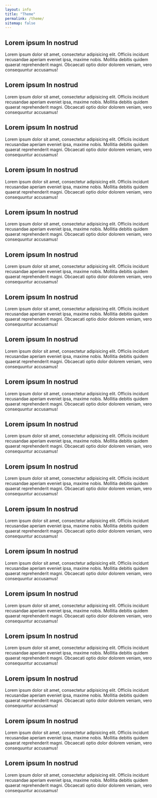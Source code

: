 ```yaml
---
layout: info
title: "Theme"
permalink: /theme/
sitemap: false
---
```


<section>
	<div class="layer layer-img b-lazy" data-src="/images/backgrounds/about-1.jpg"></div>
	<!-- <div class="layer layer-gradient layer-gradient-dark-reverse"></div> -->
	<div class="container">
		<div class="row">
			<div class="col-sm-4">
				<h2>Lorem ipsum In nostrud</h2>
				<p>Lorem ipsum dolor sit amet, consectetur adipisicing elit. Officiis incidunt recusandae aperiam eveniet ipsa, maxime nobis. Mollitia debitis quidem quaerat reprehenderit magni. Obcaecati optio dolor dolorem veniam, vero consequuntur accusamus!</p>
			</div>
		</div>
	</div>
</section>

<section class="-lightOnDark">
	<div class="layer layer-img b-lazy" data-src="/images/backgrounds/about-2.jpg"></div>
	<!-- <div class="layer layer-gradient layer-gradient-dark-reverse"></div> -->
	<div class="container">
		<div class="row">
			<div class="col-sm-4">
				<h2>Lorem ipsum In nostrud</h2>
				<p>Lorem ipsum dolor sit amet, consectetur adipisicing elit. Officiis incidunt recusandae aperiam eveniet ipsa, maxime nobis. Mollitia debitis quidem quaerat reprehenderit magni. Obcaecati optio dolor dolorem veniam, vero consequuntur accusamus!</p>
			</div>
		</div>
	</div>
</section>

<section>
	<div class="layer layer-img b-lazy" data-src="/images/backgrounds/about-3.jpg"></div>
	<!-- <div class="layer layer-gradient layer-gradient-dark-reverse"></div> -->
	<div class="container">
		<div class="row">
			<div class="col-sm-4">
				<h2>Lorem ipsum In nostrud</h2>
				<p>Lorem ipsum dolor sit amet, consectetur adipisicing elit. Officiis incidunt recusandae aperiam eveniet ipsa, maxime nobis. Mollitia debitis quidem quaerat reprehenderit magni. Obcaecati optio dolor dolorem veniam, vero consequuntur accusamus!</p>
			</div>
		</div>
	</div>
</section>

<section>
	<div class="layer layer-img b-lazy" data-src="/images/backgrounds/about-4.jpg"></div>
	<!-- <div class="layer layer-gradient layer-gradient-dark-reverse"></div> -->
	<div class="container">
		<div class="row">
			<div class="col-sm-4">
				<h2>Lorem ipsum In nostrud</h2>
				<p>Lorem ipsum dolor sit amet, consectetur adipisicing elit. Officiis incidunt recusandae aperiam eveniet ipsa, maxime nobis. Mollitia debitis quidem quaerat reprehenderit magni. Obcaecati optio dolor dolorem veniam, vero consequuntur accusamus!</p>
			</div>
		</div>
	</div>
</section>

<section class="-lightOnDark">
	<div class="layer layer-img b-lazy" data-src="/images/backgrounds/beach-1.jpg"></div>
	<!-- <div class="layer layer-gradient layer-gradient-dark-reverse"></div> -->
	<div class="container">
		<div class="row">
			<div class="col-sm-6">
				<h2>Lorem ipsum In nostrud</h2>
				<p>Lorem ipsum dolor sit amet, consectetur adipisicing elit. Officiis incidunt recusandae aperiam eveniet ipsa, maxime nobis. Mollitia debitis quidem quaerat reprehenderit magni. Obcaecati optio dolor dolorem veniam, vero consequuntur accusamus!</p>
			</div>
		</div>
	</div>
</section>

<section class="-lightOnDark">
	<div class="layer layer-img b-lazy" data-src="/images/backgrounds/beach-2.jpg"></div>
	<!-- <div class="layer layer-gradient layer-gradient-dark-reverse"></div> -->
	<div class="container">
		<div class="row">
			<div class="col-sm-6">
				<h2>Lorem ipsum In nostrud</h2>
				<p>Lorem ipsum dolor sit amet, consectetur adipisicing elit. Officiis incidunt recusandae aperiam eveniet ipsa, maxime nobis. Mollitia debitis quidem quaerat reprehenderit magni. Obcaecati optio dolor dolorem veniam, vero consequuntur accusamus!</p>
			</div>
		</div>
	</div>
</section>

<section class="-lightOnDark">
	<div class="layer layer-img b-lazy" data-src="/images/backgrounds/IMG_0887.jpg"></div>
	<div class="layer layer-gradient layer-gradient-dark-reverse"></div>
	<div class="container">
		<div class="row">
			<div class="col-sm-6 col-sm-offset-3">
				<h2>Lorem ipsum In nostrud</h2>
				<p>Lorem ipsum dolor sit amet, consectetur adipisicing elit. Officiis incidunt recusandae aperiam eveniet ipsa, maxime nobis. Mollitia debitis quidem quaerat reprehenderit magni. Obcaecati optio dolor dolorem veniam, vero consequuntur accusamus!</p>
			</div>
		</div>
	</div>
</section>

<section class="-lightOnDark">
	<div class="layer layer-img b-lazy" data-src="/images/backgrounds/IMG_0919.jpg"></div>
	<div class="layer layer-gradient layer-gradient-dark-reverse"></div>
	<div class="container">
		<div class="row">
			<div class="col-sm-6 col-sm-offset-3">
				<h2>Lorem ipsum In nostrud</h2>
				<p>Lorem ipsum dolor sit amet, consectetur adipisicing elit. Officiis incidunt recusandae aperiam eveniet ipsa, maxime nobis. Mollitia debitis quidem quaerat reprehenderit magni. Obcaecati optio dolor dolorem veniam, vero consequuntur accusamus!</p>
			</div>
		</div>
	</div>
</section>

<section class="-lightOnDark">
	<div class="layer layer-img b-lazy" data-src="/images/backgrounds/IMG_0947.jpg"></div>
	<div class="container">
		<div class="row">
			<div class="col-sm-4">
				<h2>Lorem ipsum In nostrud</h2>
				<p>Lorem ipsum dolor sit amet, consectetur adipisicing elit. Officiis incidunt recusandae aperiam eveniet ipsa, maxime nobis. Mollitia debitis quidem quaerat reprehenderit magni. Obcaecati optio dolor dolorem veniam, vero consequuntur accusamus!</p>
			</div>
		</div>
	</div>
</section>

<section class="-lightOnDark">
	<div class="layer layer-img b-lazy" data-src="/images/backgrounds/IMG_0959.jpg"></div>
	<div class="container">
		<div class="row">
			<div class="col-sm-6">
				<h2>Lorem ipsum In nostrud</h2>
				<p>Lorem ipsum dolor sit amet, consectetur adipisicing elit. Officiis incidunt recusandae aperiam eveniet ipsa, maxime nobis. Mollitia debitis quidem quaerat reprehenderit magni. Obcaecati optio dolor dolorem veniam, vero consequuntur accusamus!</p>
			</div>
		</div>
	</div>
</section>

<section class="-lightOnDark">
	<div class="layer layer-img b-lazy" data-src="/images/backgrounds/IMG_0961.jpg"></div>
	<div class="container">
		<div class="row">
			<div class="col-sm-4">
				<h2>Lorem ipsum In nostrud</h2>
				<p>Lorem ipsum dolor sit amet, consectetur adipisicing elit. Officiis incidunt recusandae aperiam eveniet ipsa, maxime nobis. Mollitia debitis quidem quaerat reprehenderit magni. Obcaecati optio dolor dolorem veniam, vero consequuntur accusamus!</p>
			</div>
		</div>
	</div>
</section>

<section class="-lightOnDark">
	<div class="layer layer-img b-lazy" data-src="/images/backgrounds/IMG_0963.jpg"></div>
	<div class="container">
		<div class="row">
			<div class="col-sm-4">
				<h2>Lorem ipsum In nostrud</h2>
				<p>Lorem ipsum dolor sit amet, consectetur adipisicing elit. Officiis incidunt recusandae aperiam eveniet ipsa, maxime nobis. Mollitia debitis quidem quaerat reprehenderit magni. Obcaecati optio dolor dolorem veniam, vero consequuntur accusamus!</p>
			</div>
		</div>
	</div>
</section>

<section class="-lightOnDark">
	<div class="layer layer-img b-lazy" data-src="/images/backgrounds/IMG_0965.jpg"></div>
	<div class="container">
		<div class="row">
			<div class="col-sm-4">
				<h2>Lorem ipsum In nostrud</h2>
				<p>Lorem ipsum dolor sit amet, consectetur adipisicing elit. Officiis incidunt recusandae aperiam eveniet ipsa, maxime nobis. Mollitia debitis quidem quaerat reprehenderit magni. Obcaecati optio dolor dolorem veniam, vero consequuntur accusamus!</p>
			</div>
		</div>
	</div>
</section>

<section class="-lightOnDark">
	<div class="layer layer-img b-lazy" data-src="/images/backgrounds/IMG_0967.jpg"></div>
	<div class="container">
		<div class="row">
			<div class="col-sm-4 col-sm-offset-8">
				<h2>Lorem ipsum In nostrud</h2>
				<p>Lorem ipsum dolor sit amet, consectetur adipisicing elit. Officiis incidunt recusandae aperiam eveniet ipsa, maxime nobis. Mollitia debitis quidem quaerat reprehenderit magni. Obcaecati optio dolor dolorem veniam, vero consequuntur accusamus!</p>
			</div>
		</div>
	</div>
</section>

<section class="-lightOnDark">
	<div class="layer layer-img b-lazy" data-src="/images/backgrounds/IMG_0973.jpg"></div>
	<div class="container">
		<div class="row">
			<div class="col-sm-6 col-sm-offset-6">
				<h2>Lorem ipsum In nostrud</h2>
				<p>Lorem ipsum dolor sit amet, consectetur adipisicing elit. Officiis incidunt recusandae aperiam eveniet ipsa, maxime nobis. Mollitia debitis quidem quaerat reprehenderit magni. Obcaecati optio dolor dolorem veniam, vero consequuntur accusamus!</p>
			</div>
		</div>
	</div>
</section>

<section class="-lightOnDark">
	<div class="layer layer-img b-lazy" data-src="/images/backgrounds/IMG_0979.jpg"></div>
	<div class="container">
		<div class="row">
			<div class="col-sm-6 col-sm-offset-6">
				<h2>Lorem ipsum In nostrud</h2>
				<p>Lorem ipsum dolor sit amet, consectetur adipisicing elit. Officiis incidunt recusandae aperiam eveniet ipsa, maxime nobis. Mollitia debitis quidem quaerat reprehenderit magni. Obcaecati optio dolor dolorem veniam, vero consequuntur accusamus!</p>
			</div>
		</div>
	</div>
</section>

<section class="-lightOnDark">
	<div class="layer layer-img b-lazy" data-src="/images/backgrounds/IMG_0980.jpg"></div>
	<div class="container">
		<div class="row">
			<div class="col-sm-6 col-sm-offset-6">
				<h2>Lorem ipsum In nostrud</h2>
				<p>Lorem ipsum dolor sit amet, consectetur adipisicing elit. Officiis incidunt recusandae aperiam eveniet ipsa, maxime nobis. Mollitia debitis quidem quaerat reprehenderit magni. Obcaecati optio dolor dolorem veniam, vero consequuntur accusamus!</p>
			</div>
		</div>
	</div>
</section>

<section class="-lightOnDark">
	<div class="layer layer-img b-lazy" data-src="/images/backgrounds/IMG_0996.jpg"></div>
	<div class="layer layer-gradient layer-gradient-dark-reverse"></div>
	<div class="container">
		<div class="row">
			<div class="col-sm-4 col-sm-offset-8">
				<h2>Lorem ipsum In nostrud</h2>
				<p>Lorem ipsum dolor sit amet, consectetur adipisicing elit. Officiis incidunt recusandae aperiam eveniet ipsa, maxime nobis. Mollitia debitis quidem quaerat reprehenderit magni. Obcaecati optio dolor dolorem veniam, vero consequuntur accusamus!</p>
			</div>
		</div>
	</div>
</section>

